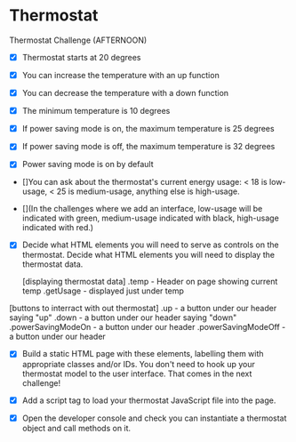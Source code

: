 # Thermostat
Thermostat Challenge (AFTERNOON)

- [X] Thermostat starts at 20 degrees

- [X] You can increase the temperature with an up function

- [X] You can decrease the temperature with a down function

- [X] The minimum temperature is 10 degrees

- [X] If power saving mode is on, the maximum temperature is 25 degrees

- [X] If power saving mode is off, the maximum temperature is 32 degrees

- [X] Power saving mode is on by default

- []You can ask about the thermostat's current energy usage: < 18 is low-usage, < 25 is medium-usage, anything else is high-usage.


- [](In the challenges where we add an interface, low-usage will be indicated with green, medium-usage indicated with black, high-usage indicated with red.)



 - [X] Decide what HTML elements you will need to serve as controls on the thermostat. Decide what HTML elements you will need to display the thermostat data.

   [displaying thermostat data]
.temp - Header on page showing current temp
.getUsage - displayed just under temp

  [buttons to interract with out thermostat]
.up - a button under our header saying "up"
.down - a button under our header saying "down"
.powerSavingModeOn - a button under our header
.powerSavingModeOff - a button under our header



 - [X] Build a static HTML page with these elements, labelling them with appropriate classes and/or IDs.
 You don't need to hook up your thermostat model to the user interface. That comes in the next challenge!


- [X] Add a script tag to load your thermostat JavaScript file into the page.

- [X] Open the developer console and check you can instantiate a thermostat object and call methods on it.

